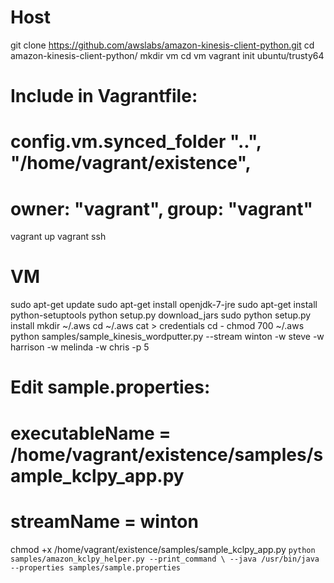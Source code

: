 # Host
git clone https://github.com/awslabs/amazon-kinesis-client-python.git
cd amazon-kinesis-client-python/
mkdir vm
cd vm
vagrant init ubuntu/trusty64
# Include in Vagrantfile:
#   config.vm.synced_folder "..", "/home/vagrant/existence",
#       owner: "vagrant", group: "vagrant"
vagrant up
vagrant ssh

# VM
sudo apt-get update
sudo apt-get install openjdk-7-jre
sudo apt-get install python-setuptools
python setup.py download_jars
sudo python setup.py install
mkdir ~/.aws
cd ~/.aws
cat > credentials
cd -
chmod 700 ~/.aws
python samples/sample_kinesis_wordputter.py --stream winton -w steve -w harrison -w melinda -w chris -p 5
# Edit sample.properties:
# executableName = /home/vagrant/existence/samples/sample_kclpy_app.py
# streamName = winton
chmod +x /home/vagrant/existence/samples/sample_kclpy_app.py
`python samples/amazon_kclpy_helper.py --print_command \
    --java /usr/bin/java --properties samples/sample.properties`